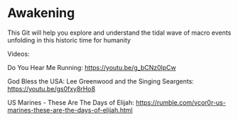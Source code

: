 # Awakening
This Git will help you explore and understand the tidal wave of macro events unfolding in this historic time for humanity

Videos:

Do You Hear Me Running: https://youtu.be/g_bCNz0lpCw

God Bless the USA:  Lee Greenwood and the Singing Seargents:  https://youtu.be/gs0fxy8rHo8

US Marines - These Are The Days of Elijah:  https://rumble.com/vcor0r-us-marines-these-are-the-days-of-elijah.html
